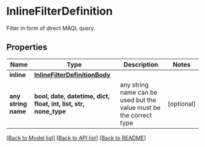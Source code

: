 # InlineFilterDefinition

Filter in form of direct MAQL query.

## Properties
Name | Type | Description | Notes
------------ | ------------- | ------------- | -------------
**inline** | [**InlineFilterDefinitionBody**](InlineFilterDefinitionBody.md) |  | 
**any string name** | **bool, date, datetime, dict, float, int, list, str, none_type** | any string name can be used but the value must be the correct type | [optional]

[[Back to Model list]](../README.md#documentation-for-models) [[Back to API list]](../README.md#documentation-for-api-endpoints) [[Back to README]](../README.md)


